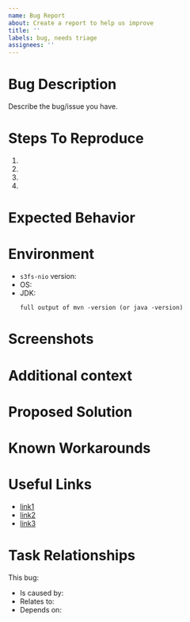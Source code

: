 ```yaml
---
name: Bug Report
about: Create a report to help us improve
title: ''
labels: bug, needs triage
assignees: ''
---
```


# Bug Description

Describe the bug/issue you have.

# Steps To Reproduce

1. 
2. 
3. 
4. 

# Expected Behavior

# Environment

* `s3fs-nio` version:
* OS: 
* JDK: 
  ```
  full output of mvn -version (or java -version)
  ```

# Screenshots <!-- Remove if unrelated -->

# Additional context <!-- Remove if unrelated -->

# Proposed Solution <!-- Remove if unrelated -->

# Known Workarounds <!-- Remove if unrelated -->

# Useful Links <!-- Remove if unrelated -->

* [link1]()
* [link2]()
* [link3]()

# Task Relationships

This bug:
* Is caused by: 
* Relates to: 
* Depends on:

